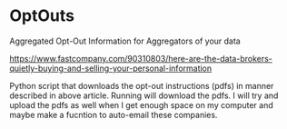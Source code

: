 # OptOuts
Aggregated Opt-Out Information for Aggregators of your data

https://www.fastcompany.com/90310803/here-are-the-data-brokers-quietly-buying-and-selling-your-personal-information

Python script that downloads the opt-out instructions (pdfs) in manner described in above article.
Running will download the pdfs. I will try and upload the pdfs as well when I get enough space on my computer and maybe make a fucntion to auto-email
these companies.
